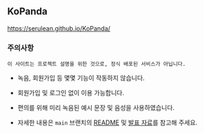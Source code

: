 ## KoPanda

https://serulean.github.io/KoPanda/


### 주의사항

```
이 사이트는 프로젝트 설명을 위한 것으로, 정식 배포된 서비스가 아닙니다.
```
    
- 녹음, 회원가입 등 몇몇 기능이 작동하지 않습니다.

- 회원가입 및 로그인 없이 이용 가능합니다.

- 편의를 위해 미리 녹음된 예시 문장 및 음성을 사용하였습니다.

- 자세한 내용은 `main` 브랜치의 <a href='https://github.com/serulean/KoPanda'>README</a> 및 <a href='./assets/KoPanda_발표자료.pdf'>발표 자료</a>를 참고해 주세요.
